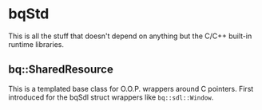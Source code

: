 # bqStd

This is all the stuff that doesn't depend on anything but the C/C++ built-in runtime libraries.

## bq::SharedResource

This is a templated base class for O.O.P. wrappers around C pointers. First introduced for the bqSdl struct wrappers like `bq::sdl::Window`.
